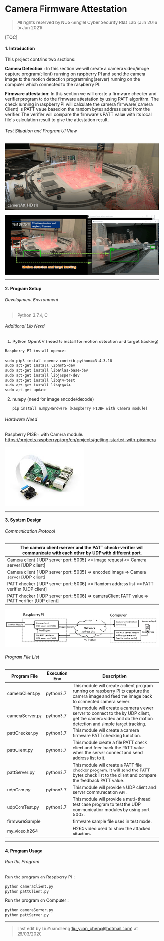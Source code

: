 # Camera Firmware Attestation

> All rights reserved by NUS-Singtel Cyber Security R&D Lab (Jun 2016 to Jun 2021)

[TOC]

#### 1. Introduction

This project contains two sections: 

**Camera Detection** : In this section we will create a camera video/image capture program(client) running on raspberry PI and send the camera image to the motion detection programming(server) running on the computer which connected to the raspberry PI. 

**Firmware attestation**: In this section we will create a firmware checker and verifier program to do the firmware attestation by using PATT algorithm.  The check running in raspberry PI will calculate the camera firmware( camera Client) 's PATT value based on the random bytes address send from the verifier. The verifier will compare the firmware's PATT value with its local file's calculation result to give the attestation result. 

###### Test Situation and Program UI View

![](doc/RM_testRun.gif)



![](doc/RM_testSituation.png)

------

#### 2. Program Setup

###### Development Environment

> Python 3.7.4, C

###### Additional Lib Need

1.  Python OpenCV (need to install for motion detection and target tracking)

   ```
   Raspberry PI install opencv: 
   
   sudo pip3 install opencv-contrib-python==3.4.3.18
   sudo apt-get install libhdf5-dev
   sudo apt-get install libatlas-base-dev
   sudo apt-get install libjasper-dev
   sudo apt-get install libqt4-test
   sudo apt-get install libqtgui4
   sudo apt-get update
   ```

2. numpy (need for image encode/decode)

   ```
   pip install numpyHardware (Raspberry PI3B+ with Camera module)
   ```

###### Hardware Need

Raspberry PI3B+ with Camera module. https://projects.raspberrypi.org/en/projects/getting-started-with-picamera

![](doc/RM_camera.jpg)

------

#### 3. System Design

###### Communication Protocol 

| The camera client+server and the PATT check+verifier will communicate with each other by UDP with different port. |
| ------------------------------------------------------------ |
| Camera client [ UDP server port: 5005]  <= image request <= Camera server [UDP client] |
| Camera client [ UDP server port: 5005]  => encoded image => Camera server [UDP client] |
| PATT checker [ UDP server port: 5006]  <= Random address list <= PATT verifier [UDP client] |
| PATT checker [ UDP server port: 5006]  => cameraClient PATT value => PATT verifier [UDP client] |

![](doc/RM_comm.png)

###### Program File List 

| Program File    | Execution Env | Description                                                  |
| --------------- | ------------- | ------------------------------------------------------------ |
| cameraClient.py | python3.7     | This module will create a client program running on raspberry PI to capture the camera image and feed the image back to connected camera server. |
| cameraServer.py | python3.7     | This module will create a camera viewer server to connect to the <camClient> by UDP client, get the camera video and do the motion detection and simple target tracking. |
| pattChecker.py  | python3.7     | This module will create a camera firmware PATT checking function. |
| pattClient.py   | python3.7     | This module create a file PATT check client and feed back the PATT value when the server connect and send address list to it. |
| pattServer.py   | python3.7     | This module will create a PATT file checker program. It will send the PATT bytes check list to the client and compare the feedback PATT value. |
| udpCom.py       | python3.7     | This module will provide a UDP client and server communication API. |
| udpComTest.py   | python3.7     | This module will provide a muti-thread test case program to test  the UDP communication modules by using port 5005. |
| firmwareSample  |               | firmware sample file used in test mode.                      |
| my_video.h264   |               | H264 video used to show the attacked situation.              |

------

#### 4. Program Usage

###### Run the Program

Run the program on Raspberry PI : 

```
python cameraClient.py
python pattClient.py
```

Run the program on Computer : 

```
python cameraServer.py
python pattServer.py
```



------

> Last edit by LiuYuancheng(liu_yuan_cheng@hotmail.com) at 26/03/2020